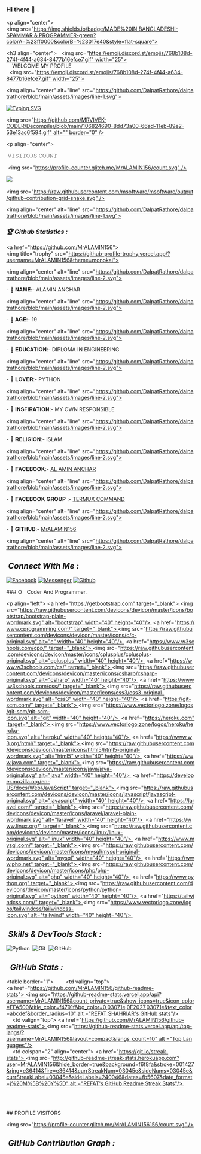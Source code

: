 ### Hi there 👋

<!--
**MrALAMIN156/MrALAMIN156** is a ✨ _special_ ✨ repository because its `README.md` (this file) appears on your GitHub profile.

Here are some ideas to get you started:

- 🔭 I’m currently working on ...
- 🌱 I’m currently learning ...
- 👯 I’m looking to collaborate on ...
- 🤔 I’m looking for help with ...
- 💬 Ask me about ...
- 📫 How to reach me: ...
- 😄 Pronouns: ...
- ⚡ Fun fact: ...
-->
<p align="center"><img src="https://img.shields.io/badge/MADE%20IN BANGLADESHI-SPAMMAR & PROGRAMMER-green?colorA=%23ff0000&colorB=%23017e40&style=flat-square"> 
  
 <h3 align="center"> 
   <img src="https://emoji.discord.st/emojis/768b108d-274f-4f44-a634-8477b16efce7.gif" width="25"> 
   &nbsp; WELCOME MY PROFILE &nbsp; 
   <img src="https://emoji.discord.st/emojis/768b108d-274f-4f44-a634-8477b16efce7.gif" width="25"> 
 </h3> 
  
 <img align="center" alt="line" src="https://github.com/DalpatRathore/dalpatrathore/blob/main/assets/images/line-1.svg"> 
  
 [![Typing SVG](https://readme-typing-svg.herokuapp.com?font=Neuton&size=23&color=30FF40&background=000000&center=true&vCenter=true&width=420&height=60&lines=HELLO+WORLD%2C+I'M+REFAT+HERE;TODAY+I+WILL+TELL+YOU+🤗;PLEASE+FOLLOW+MY+GITHUB+🙏;THANKS+MY+All+FAMILY+MEMBERS+🤙+🥰)](https://git.io/typing-svg) 
  
 <img src="https://github.com/MRVIVEK-CODER/Decompiler/blob/main/106824690-8dd73a00-66ad-11eb-89e2-53e13ac6f594.gif" alt="" border="0" /> 
  
 </p> 
  
 <p align="center">  
  
  𝚅𝙸𝚂𝙸𝚃𝙾𝚁𝚂 𝙲𝙾𝚄𝙽𝚃 
  
  <img src="https://profile-counter.glitch.me/MrALAMIN156/count.svg" /> 
  
 </p> 
  
 ![](https://github-profile-summary-cards.vercel.app/api/cards/profile-details?username=MrALAMIN156&theme=vue) 
  
 <img src="https://raw.githubusercontent.com/msoftware/msoftware/output/github-contribution-grid-snake.svg" /> 
  
 <img align="center" alt="line" src="https://github.com/DalpatRathore/dalpatrathore/blob/main/assets/images/line-1.svg"> 
  
 <h3><b><i>🏆 Github Statistics :</i></b></h3> 
  
 <a href="https://github.com/MrALAMIN156"><img title="trophy" src="https://github-profile-trophy.vercel.app/?username=MrALAMIN156&theme=monokai"></a> 
  
  
 <img align="center" alt="line" src="https://github.com/DalpatRathore/dalpatrathore/blob/main/assets/images/line-2.svg"> 
  
 - 🔰 𝐍𝐀𝐌𝐄:- ALAMIN ANCHAR
  
 <img align="center" alt="line" src="https://github.com/DalpatRathore/dalpatrathore/blob/main/assets/images/line-2.svg"> 
  
 - 🔰 𝐀𝐆𝐄:- 19 
  
 <img align="center" alt="line" src="https://github.com/DalpatRathore/dalpatrathore/blob/main/assets/images/line-2.svg"> 
  
 - 🔰 𝐄𝐃𝐔𝐂𝐀𝐓𝐈𝐎𝐍:- DIPLOMA IN ENGINEERING 
  
 <img align="center" alt="line" src="https://github.com/DalpatRathore/dalpatrathore/blob/main/assets/images/line-2.svg"> 
  
 - 🔰 𝐋𝐎𝐕𝐄𝐑:- PYTHON  
  
 <img align="center" alt="line" src="https://github.com/DalpatRathore/dalpatrathore/blob/main/assets/images/line-2.svg"> 
  
 - 🔰 𝐈𝐍𝐒F𝐈𝐑𝐀𝐓𝐈𝐎𝐍:- MY OWN RESPONSIBLE  
  
 <img align="center" alt="line" src="https://github.com/DalpatRathore/dalpatrathore/blob/main/assets/images/line-2.svg"> 
  
 - 🔰 𝐑𝐄𝐋𝐈𝐆𝐈𝐎𝐍:- ISLAM 
  
 <img align="center" alt="line" src="https://github.com/DalpatRathore/dalpatrathore/blob/main/assets/images/line-2.svg"> 
  
 - 🔰 𝐅𝐀𝐂𝐄𝐁𝐎𝐎𝐊:- [AL AMIN ANCHAR ](https://www.facebook.com/profile.php?id=100000448332183) 
  
 <img align="center" alt="line" src="https://github.com/DalpatRathore/dalpatrathore/blob/main/assets/images/line-2.svg"> 
  
 - 🔰 𝐅𝐀𝐂𝐄𝐁𝐎𝐎𝐊 𝐆𝐑𝐎𝐔𝐏 :- [TERMUX COMMAND ](https://facebook.com/groups/651079003382136/) 
  
 <img align="center" alt="line" src="https://github.com/DalpatRathore/dalpatrathore/blob/main/assets/images/line-2.svg"> 
  
 - 🔰 𝐆𝐈𝐓𝐇𝐔𝐁:- [MrALAMIN156](https://github.com/MrALAMIN156) 
  
 <img align="center" alt="line" src="https://github.com/DalpatRathore/dalpatrathore/blob/main/assets/images/line-2.svg"> 
  
 <h2><img width="28" src="https://github.com/DalpatRathore/dalpatrathore/blob/main/assets/icons/icon-contact.png" /><i> Connect With Me :</i></h2> 
  
 [![Facebook](https://img.shields.io/badge/Facebook-green?style=for-the-badge&logo=facebook)](https://fb.com/FHRBRO) 
 [![Messenger](https://img.shields.io/badge/Chat-Messenger-blue?style=for-the-badge&logo=messenger)](https://m.me/FHRBRO) 
 [![Github](https://img.shields.io/badge/Github-MrALAMIN156green?style=for-the-badge&logo=github)](https://github.com/MrALAMIN156) 
  
 ### ⚙️ &nbsp; Coder And Programmer. 
  
 <p align="left"> <a href="https://getbootstrap.com" target="_blank"> <img src="https://raw.githubusercontent.com/devicons/devicon/master/icons/bootstrap/bootstrap-plain-wordmark.svg" alt="bootstrap" width="40" height="40"/> </a> <a href="https://www.cprogramming.com/" target="_blank"> <img src="https://raw.githubusercontent.com/devicons/devicon/master/icons/c/c-original.svg" alt="c" width="40" height="40"/> </a> <a href="https://www.w3schools.com/cpp/" target="_blank"> <img src="https://raw.githubusercontent.com/devicons/devicon/master/icons/cplusplus/cplusplus-original.svg" alt="cplusplus" width="40" height="40"/> </a> <a href="https://www.w3schools.com/cs/" target="_blank"> <img src="https://raw.githubusercontent.com/devicons/devicon/master/icons/csharp/csharp-original.svg" alt="csharp" width="40" height="40"/> </a> <a href="https://www.w3schools.com/css/" target="_blank"> <img src="https://raw.githubusercontent.com/devicons/devicon/master/icons/css3/css3-original-wordmark.svg" alt="css3" width="40" height="40"/> </a> <a href="https://git-scm.com/" target="_blank"> <img src="https://www.vectorlogo.zone/logos/git-scm/git-scm-icon.svg" alt="git" width="40" height="40"/> </a> <a href="https://heroku.com" target="_blank"> <img src="https://www.vectorlogo.zone/logos/heroku/heroku-icon.svg" alt="heroku" width="40" height="40"/> </a> <a href="https://www.w3.org/html/" target="_blank"> <img src="https://raw.githubusercontent.com/devicons/devicon/master/icons/html5/html5-original-wordmark.svg" alt="html5" width="40" height="40"/> </a> <a href="https://www.java.com" target="_blank"> <img src="https://raw.githubusercontent.com/devicons/devicon/master/icons/java/java-original.svg" alt="java" width="40" height="40"/> </a> <a href="https://developer.mozilla.org/en-US/docs/Web/JavaScript" target="_blank"> <img src="https://raw.githubusercontent.com/devicons/devicon/master/icons/javascript/javascript-original.svg" alt="javascript" width="40" height="40"/> </a> <a href="https://laravel.com/" target="_blank"> <img src="https://raw.githubusercontent.com/devicons/devicon/master/icons/laravel/laravel-plain-wordmark.svg" alt="laravel" width="40" height="40"/> </a> <a href="https://www.linux.org/" target="_blank"> <img src="https://raw.githubusercontent.com/devicons/devicon/master/icons/linux/linux-original.svg" alt="linux" width="40" height="40"/> </a> <a href="https://www.mysql.com/" target="_blank"> <img src="https://raw.githubusercontent.com/devicons/devicon/master/icons/mysql/mysql-original-wordmark.svg" alt="mysql" width="40" height="40"/> </a> <a href="https://www.php.net" target="_blank"> <img src="https://raw.githubusercontent.com/devicons/devicon/master/icons/php/php-original.svg" alt="php" width="40" height="40"/> </a> <a href="https://www.python.org" target="_blank"> <img src="https://raw.githubusercontent.com/devicons/devicon/master/icons/python/python-original.svg" alt="python" width="40" height="40"/> </a> <a href="https://tailwindcss.com/" target="_blank"> <img src="https://www.vectorlogo.zone/logos/tailwindcss/tailwindcss-icon.svg" alt="tailwind" width="40" height="40"/> </a> </p> 
  
 <h2><img width="25" src="https://github.com/DalpatRathore/dalpatrathore/blob/main/assets/icons/icon-skills.png" /><i> Skills & DevTools Stack :</i></h2> 
  
 ![Python](https://img.shields.io/badge/-Python-05122A?style=flat&logo=python)&nbsp; 
 ![Git](https://img.shields.io/badge/-Git-05122A?style=flat&logo=git)&nbsp; 
 ![GitHub](https://img.shields.io/badge/-GitHub-05122A?style=flat&logo=github)&nbsp; 
 <h2> <img width="25" src="https://github.com/DalpatRathore/dalpatrathore/blob/main/assets/icons/icon-stats.png" /><i> GitHub Stats :</i></h2> 
  
 <table border="1"> 
   <tr> 
     <td valign="top"><a href="https://github.com/MrALAMIN156/github-readme-stats"> <img src="https://github-readme-stats.vercel.app/api?username=MrALAMIN156&count_private=true&show_icons=true&icon_color=FFA500&title_color=f4791f&bg_color=0,03071e,0F2027,03071e&text_color=abcdef&border_radius=10" alt ="REFAT SHAHRIAR's GitHub stats"/></td> </a> 
     <td valign="top"> <a href="https://github.com/MrALAMIN156/github-readme-stats"> <img src="https://github-readme-stats.vercel.app/api/top-langs/?username=MrALAMIN156&layout=compact&langs_count=10" alt ="Top Languages"/></td> 
     </a> 
   </tr> 
    <tr> 
     <td colspan="2" align="center"> <a href="https://git.io/streak-stats"> <img src="http://github-readme-streak-stats.herokuapp.com?user=MrALAMIN156&hide_border=true&background=f6f8fa&stroke=001427&ring=e36414&fire=e36414&currStreakNum=03045e&sideNums=03045e&currStreakLabel=03045e&sideLabels=240046&dates=fb5607&date_format=j%20M%5B%20Y%5D" alt ="REFAT's GitHub Readme Streak Stats"/> </a>  </td>  
      
   </tr> 
 </table> 
 <br> 
  
 ## PROFILE VISITORS 
  
 <img src="https://profile-counter.glitch.me/MrALAMIN156156/count.svg" /> 
  
 <h2><img width="28" src="https://github.com/DalpatRathore/dalpatrathore/blob/main/assets/icons/icon-graph.png" /><i> GitHub Contribution Graph :</i></h2> 
  
 <!-- https://github.com/ashutosh00710/github-readme-activity-graph --> 
  
 </a> 
 <a href="https://github.com/MrALAMIN156/RS"><img title="RS" src="https://github-readme-stats.vercel.app/api/pin/?username=MrALAMIN156&repo=RS&theme=vision-friendly-refat"> 
  
 </a> 
 <a href="https://github.com/MrALAMIN156/RU"><img title="RU" src="https://github-readme-stats.vercel.app/api/pin/?username=MrALAMIN156&repo=RU&theme=vision-friendly-refat">
